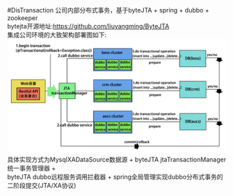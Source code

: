#DisTransaction
公司内部分布式事务，基于byteJTA + spring + dubbo + zookeeper  
bytejta开源地址:https://github.com/liuyangming/ByteJTA  
集成公司环境的大致架构部署图如下:  
![Alt text](/struct.jpg)  
具体实现方式为MysqlXADataSource数据源 + byteJTA jtaTransactionManager统一事务管理器 +  
byteJTA dubbo远程服务调用拦截器 + spring全局管理实现dubbo分布式事务的二阶段提交(JTA/XA协议)  

